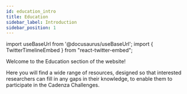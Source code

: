 ```yaml
---
id: education_intro
title: Education
sidebar_label: Introduction
sidebar_position: 1
---
```

import useBaseUrl from '@docusaurus/useBaseUrl';
import { TwitterTimelineEmbed } from "react-twitter-embed";

Welcome to the Education section of the website!

Here you will find a wide range of resources, designed so that interested researchers can fill in any gaps in their knowledge, to enable them to participate in the Cadenza Challenges.